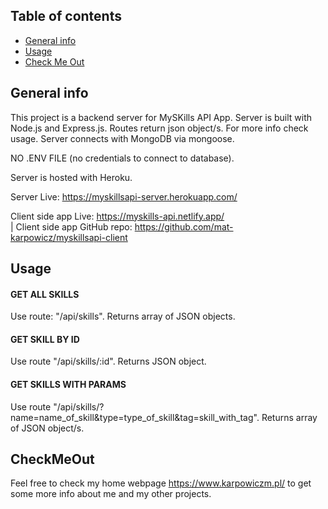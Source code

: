 ## Table of contents
* [General info](#general-info)
* [Usage](#Usage)
* [Check Me Out](#CheckMeOut)


## General info
This project is a backend server for MySKills API App. Server is built with Node.js and Express.js. 
Routes return json object/s. For more info check usage. Server connects with MongoDB via mongoose. 

NO .ENV FILE (no credentials to connect to database). 

Server is hosted with Heroku.

Server Live: https://myskillsapi-server.herokuapp.com/

Client side app Live: https://myskills-api.netlify.app/     
| 
Client side app GitHub repo: https://github.com/mat-karpowicz/myskillsapi-client

## Usage

#### GET ALL SKILLS
Use route: "/api/skills". Returns array of JSON objects.

#### GET SKILL BY ID
Use route "/api/skills/:id". Returns JSON object.

#### GET SKILLS WITH PARAMS
Use route "/api/skills/?name=name_of_skill&type=type_of_skill&tag=skill_with_tag". Returns array of JSON object/s.
	
## CheckMeOut
Feel free to check my home webpage https://www.karpowiczm.pl/ to get some more info about me and my other projects. 
